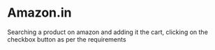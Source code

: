 # Amazon.in
Searching a product on amazon and adding it the cart, clicking on the checkbox button as per the requirements

